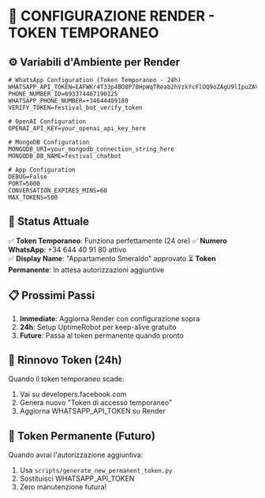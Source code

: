# 🚀 CONFIGURAZIONE RENDER - TOKEN TEMPORANEO

## ⚙️ Variabili d'Ambiente per Render

```env
# WhatsApp Configuration (Token Temporaneo - 24h)
WHATSAPP_API_TOKEN=EAFWKr4T33p4BO8P78HpWqTReab2hVzkYcFlOQ9oZAgU9lIpuZAVWQmH4xDY9Ng5E3MQrge20cxfwsDYmfadqasgdEFhFzGkzfewRMZBPyVoOQst4t1ZCvpeNAhi17Ufr3tmPiVNZA4FgOlHjON7MyaZC8jZBbis8lZCWh0XBZCMYFLJuWeSlv4sC6dnqaWcZCMhFD2oRuq9qAVpYXyR4wiFs335WswEgR9woS6hGsZD
PHONE_NUMBER_ID=693374467190125
WHATSAPP_PHONE_NUMBER=+34644409180
VERIFY_TOKEN=festival_bot_verify_token

# OpenAI Configuration
OPENAI_API_KEY=your_openai_api_key_here

# MongoDB Configuration  
MONGODB_URI=your_mongodb_connection_string_here
MONGODB_DB_NAME=festival_chatbot

# App Configuration
DEBUG=False
PORT=5000
CONVERSATION_EXPIRES_MINS=60
MAX_TOKENS=500
```

## 🎯 Status Attuale

✅ **Token Temporaneo**: Funziona perfettamente (24 ore)
✅ **Numero WhatsApp**: +34 644 40 91 80 attivo  
✅ **Display Name**: "Appartamento Smeraldo" approvato
⏳ **Token Permanente**: In attesa autorizzazioni aggiuntive

## 📋 Prossimi Passi

1. **Immediate**: Aggiorna Render con configurazione sopra
2. **24h**: Setup UptimeRobot per keep-alive gratuito
3. **Future**: Passa al token permanente quando pronto

## 🔄 Rinnovo Token (24h)

Quando il token temporaneo scade:
1. Vai su developers.facebook.com
2. Genera nuovo "Token di accesso temporaneo"
3. Aggiorna WHATSAPP_API_TOKEN su Render

## 💎 Token Permanente (Futuro)

Quando avrai l'autorizzazione aggiuntiva:
1. Usa `scripts/generate_new_permanent_token.py`
2. Sostituisci WHATSAPP_API_TOKEN
3. Zero manutenzione futura! 